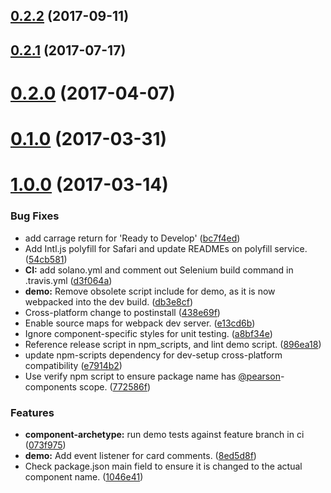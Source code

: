 <a name="0.2.2"></a>
## [0.2.2](https://github.com/Pearson-Higher-Ed/pagination/compare/v0.2.1...v0.2.2) (2017-09-11)



<a name="0.2.1"></a>
## [0.2.1](https://github.com/Pearson-Higher-Ed/pagination/compare/v0.2.0...v0.2.1) (2017-07-17)



<a name="0.2.0"></a>
# [0.2.0](https://github.com/Pearson-Higher-Ed/pagination/compare/v0.1.0...v0.2.0) (2017-04-07)



<a name="0.1.0"></a>
# [0.1.0](https://github.com/Pearson-Higher-Ed/pagination/compare/v1.0.0...v0.1.0) (2017-03-31)



<a name="1.0.0"></a>
# [1.0.0](https://github.com/Pearson-Higher-Ed/pagination/compare/896ea18...v1.0.0) (2017-03-14)


### Bug Fixes

* add carrage return for 'Ready to Develop' ([bc7f4ed](https://github.com/Pearson-Higher-Ed/pagination/commit/bc7f4ed))
* Add Intl.js polyfill for Safari and update READMEs on polyfill service. ([54cb581](https://github.com/Pearson-Higher-Ed/pagination/commit/54cb581))
* **CI:** add solano.yml and comment out Selenium build command in .travis.yml ([d3f064a](https://github.com/Pearson-Higher-Ed/pagination/commit/d3f064a))
* **demo:** Remove obsolete script include for demo, as it is now webpacked into the dev build. ([db3e8cf](https://github.com/Pearson-Higher-Ed/pagination/commit/db3e8cf))
* Cross-platform change to postinstall ([438e69f](https://github.com/Pearson-Higher-Ed/pagination/commit/438e69f))
* Enable source maps for webpack dev server. ([e13cd6b](https://github.com/Pearson-Higher-Ed/pagination/commit/e13cd6b))
* Ignore component-specific styles for unit testing. ([a8bf34e](https://github.com/Pearson-Higher-Ed/pagination/commit/a8bf34e))
* Reference release script in npm_scripts, and lint demo script. ([896ea18](https://github.com/Pearson-Higher-Ed/pagination/commit/896ea18))
* update npm-scripts dependency for dev-setup cross-platform compatibility ([e7914b2](https://github.com/Pearson-Higher-Ed/pagination/commit/e7914b2))
* Use verify npm script to ensure package name has [@pearson](https://github.com/pearson)-components scope. ([772586f](https://github.com/Pearson-Higher-Ed/pagination/commit/772586f))


### Features

* **component-archetype:** run demo tests against feature branch in ci ([073f975](https://github.com/Pearson-Higher-Ed/pagination/commit/073f975))
* **demo:** Add event listener for card comments. ([8ed5d8f](https://github.com/Pearson-Higher-Ed/pagination/commit/8ed5d8f))
* Check package.json main field to ensure it is changed to the actual component name. ([1046e41](https://github.com/Pearson-Higher-Ed/pagination/commit/1046e41))



